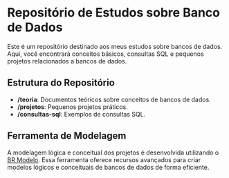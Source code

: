 # Repositório de Estudos sobre Banco de Dados

Este é um repositório destinado aos meus estudos sobre bancos de dados. Aqui, você encontrará conceitos básicos, consultas SQL e pequenos projetos relacionados a bancos de dados.

## Estrutura do Repositório

- **/teoria**: Documentos teóricos sobre conceitos de bancos de dados.
- **/projetos**: Pequenos projetos práticos.
- **/consultas-sql**: Exemplos de consultas SQL.

## Ferramenta de Modelagem 

A modelagem lógica e conceitual dos projetos é desenvolvida utilizando o [BR Modelo](https://sourceforge.net/projects/brmodelo30/). Essa ferramenta oferece recursos avançados para criar modelos lógicos e conceituais de bancos de dados de forma eficiente.
